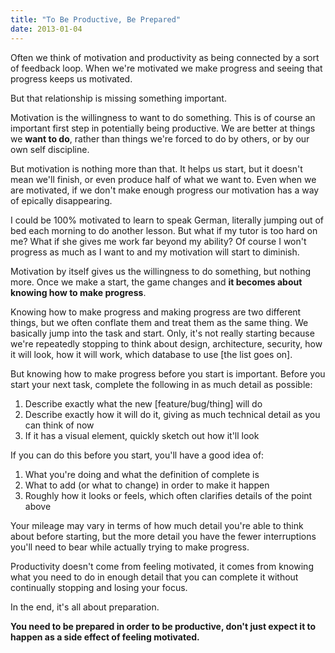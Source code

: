 ```yaml
---
title: "To Be Productive, Be Prepared"
date: 2013-01-04
---
```


Often we think of motivation and productivity as being connected by a sort of feedback loop. When we're motivated we make progress and seeing that progress keeps us motivated.

But that relationship is missing something important.

Motivation is the willingness to want to do something. This is of course an important first step in potentially being productive. We are better at things we **want to do**, rather than things we're forced to do by others, or by our own self discipline.

But motivation is nothing more than that. It helps us start, but it doesn't mean we'll finish, or even produce half of what we want to. Even when we are motivated, if we don't make enough progress our motivation has a way of epically disappearing.

I could be 100% motivated to learn to speak German, literally jumping out of bed each morning to do another lesson. But what if my tutor is too hard on me? What if she gives me work far beyond my ability? Of course I won't progress as much as I want to and my motivation will start to diminish.

Motivation by itself gives us the willingness to do something, but nothing more. Once we make a start, the game changes and **it becomes about knowing how to make progress**.

Knowing how to make progress and making progress are two different things, but we often conflate them and treat them as the same thing. We basically jump into the task and start. Only, it's not really starting because we're repeatedly stopping to think about design, architecture, security, how it will look, how it will work, which database to use [the list goes on].

But knowing how to make progress before you start is important. Before you start your next task, complete the following in as much detail as possible:

1. Describe exactly what the new [feature/bug/thing] will do
2. Describe exactly how it will do it, giving as much technical detail as you can think of now
3. If it has a visual element, quickly sketch out how it'll look

If you can do this before you start, you'll have a good idea of:

1. What you're doing and what the definition of complete is
2. What to add (or what to change) in order to make it happen
3. Roughly how it looks or feels, which often clarifies details of the point above

Your mileage may vary in terms of how much detail you're able to think about before starting, but the more detail you have the fewer interruptions you'll need to bear while actually trying to make progress.

Productivity doesn't come from feeling motivated, it comes from knowing what you need to do in enough detail that you can complete it without continually stopping and losing your focus.

In the end, it's all about preparation.

**You need to be prepared in order to be productive, don't just expect it to happen as a side effect of feeling motivated.**
